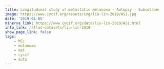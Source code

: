 ```yaml
---
title: Longitudinal study of metastatic melanoma - Autopsy - Subcutaneous lesion, left mastoid (AS1)
image: https://www.cycif.org/assets/img/liu-lin-2019/AS1.jpg
date: '2019-01-05'
minerva_link: https://www.cycif.org/data/liu-lin-2019/AS1.html
info_link: /atlas-datasets/liu-lin-2019
show_page_link: false
tags: 
    - MEL
    - melanoma
    - met
    - cycif
    - auto
---
```

